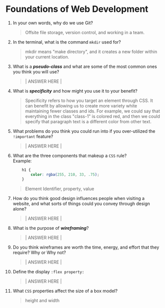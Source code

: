 # Foundations of Web Development
01. In your own words, why do we use Git?
    > Offsite file storage, version control, and working in a team.

02. In the terminal, what is the command `mkdir` used for?
    > mkdir means "make directory", and it creates a new folder within your current location.

03. What is a ***pseudo-class*** and what are some of the most common ones you think you will use?
    > | ANSWER HERE |

04. What is ***specificity*** and how might you use it to your benefit?
    > Specificity refers to how you target an element through CSS. It can benefit by allowing us to create more variety white maintaining fewer classes and ids.
    For example, we could say that everything in the class "class-1" is colored red, and then we could specify that paragraph text is a different color from other text.

05. What problems do you think you could run into if you over-utilized the `!important` feature?
    > | ANSWER HERE |

06. What are the three components that makeup a `CSS` rule? <br> Example:

    ```css
        h1 {
            color: rgba(255, 210, 33, .75);
        }
    ```

    > Element Identifier, property, value

07. How do you think good design influences people when visiting a website, and what sorts of things could you convey through design alone?
    > | ANSWER HERE |

08. What is the purpose of ***wireframing***?
    > | ANSWER HERE |

09. Do you think wireframes are worth the time, energy, and effort that they require? Why or Why not?
    > | ANSWER HERE |

10. Define the display `:flex property:`
    > | ANSWER HERE |

11. What `CSS` properties affect the size of a box model?
    > height and width
